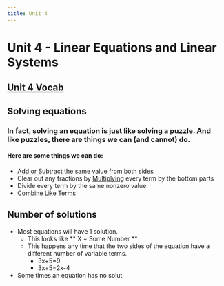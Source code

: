 ```yaml
---
title: Unit 4
---
```

# Unit 4 - Linear Equations and Linear Systems

## [Unit 4 Vocab](Unit4/unit4vocab.md)


## Solving equations
### In fact, solving an equation is just like solving a puzzle. And like puzzles, there are things we can (and cannot) do.

#### Here are some things we can do:

-   [Add or Subtract](https://www.mathsisfun.com/algebra/introduction.html) the same value from both sides
-   Clear out any fractions by [Multiplying](https://www.mathsisfun.com/algebra/introduction-multiply.html) every term by the bottom parts
-   Divide every term by the same nonzero value
-   [Combine Like Terms](https://www.mathsisfun.com/algebra/like-terms.html)


## Number of solutions
- Most equations will have 1 solution.
	- This looks like ** X = Some Number **
	- This happens any time that the two sides of the equation have a different number of variable terms.
		- 3x+5=9
		- 3x+5=2x-4
- Some times an equation has no solut